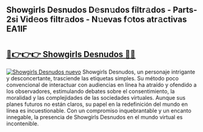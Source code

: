## Showgirls Desnudos D𝚎sn𝚞dos filtr𝚊dos - Parts-2si Vid𝚎os filtr𝚊dos - N𝚞evas f𝚘tos atr𝚊ctivas EA1IF

# <h2><a href="http://mbccaml.tromn.icu/?c=Showgirls+Desnudos">🔗👉👉👉 Showgirls Desnudos 🔗🔗</a></h2>

[![Showgirls Desnudos nuevo](https://i.imgur.com/pEAQMta.gif)](http://mbccaml.tromn.icu/?c=Showgirls+Desnudos)
Showgirls Desnudos, un personaje intrigante y desconcertante, trasciende las etiquetas simples. Su método poco convencional de interactuar con audiencias en línea ha atraído y ofendido a los observadores, estimulando debates sobre el consentimiento, la moralidad y las complejidades de las sociedades virtuales. Aunque sus planes futuros no están claros, su papel en la redefinición del mundo en línea es incuestionable. Con un compromiso inquebrantable y un encanto innegable, la presencia de Showgirls Desnudos en el mundo virtual es incontenible.
